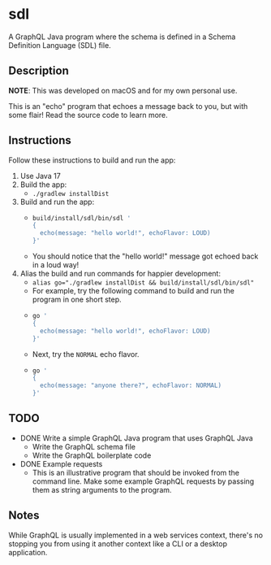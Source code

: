 # sdl

A GraphQL Java program where the schema is defined in a Schema Definition Language (SDL) file.

## Description

**NOTE**: This was developed on macOS and for my own personal use.

This is an "echo" program that echoes a message back to you, but with some flair! Read the source code to learn more.

## Instructions

Follow these instructions to build and run the app:

1. Use Java 17
2. Build the app:
    * `./gradlew installDist`
3. Build and run the app:
    * ```bash
      build/install/sdl/bin/sdl ' 
      {
        echo(message: "hello world!", echoFlavor: LOUD)
      }'
      ```
    * You should notice that the "hello world!" message got echoed back in a loud way!
4. Alias the build and run commands for happier development:
    * `alias go="./gradlew installDist && build/install/sdl/bin/sdl"`
    * For example, try the following command to build and run the program in one short step.
    * ```bash
      go ' 
      {
        echo(message: "hello world!", echoFlavor: LOUD)
      }'
      ```
    * Next, try the `NORMAL` echo flavor.  
    * ```bash
      go '
      {
        echo(message: "anyone there?", echoFlavor: NORMAL)
      }'
      ```    

## TODO

* DONE Write a simple GraphQL Java program that uses GraphQL Java
    * Write the GraphQL schema file
    * Write the GraphQL boilerplate code
* DONE Example requests
    * This is an illustrative program that should be invoked from the command line. Make some example GraphQL requests
      by passing them as string arguments to the program.

## Notes

While GraphQL is usually implemented in a web services context, there's no stopping you from using it another context
like a CLI or a desktop application.

